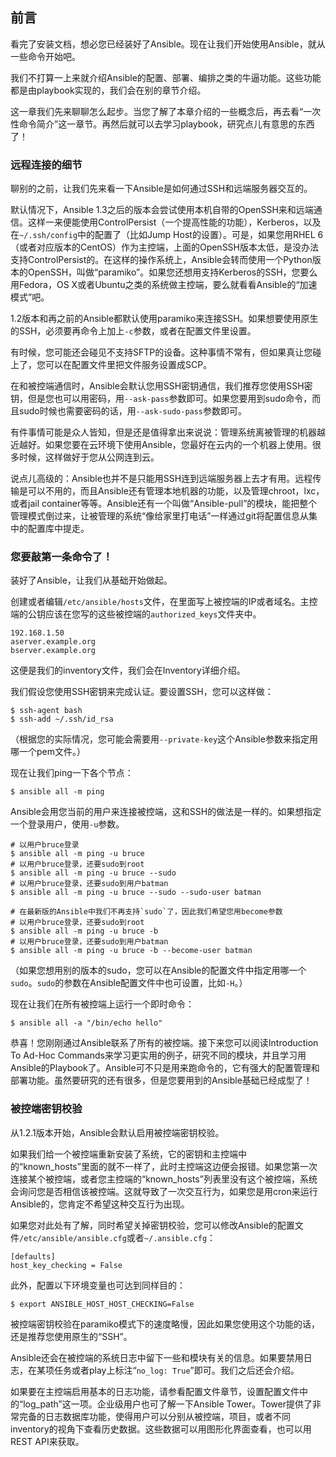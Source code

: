 ## 前言

看完了安装文档，想必您已经装好了Ansible。现在让我们开始使用Ansible，就从一些命令开始吧。

我们不打算一上来就介绍Ansible的配置、部署、编排之类的牛逼功能。这些功能都是由playbook实现的，我们会在别的章节介绍。

这一章我们先来聊聊怎么起步。当您了解了本章介绍的一些概念后，再去看“一次性命令简介”这一章节。再然后就可以去学习playbook，研究点儿有意思的东西了！

### 远程连接的细节

聊别的之前，让我们先来看一下Ansible是如何通过SSH和远端服务器交互的。

默认情况下，Ansible 1.3之后的版本会尝试使用本机自带的OpenSSH来和远端通信。这样一来便能使用ControlPersist（一个提高性能的功能），Kerberos，以及在```~/.ssh/config```中的配置了（比如Jump Host的设置）。可是，如果您用RHEL 6（或者对应版本的CentOS）作为主控端，上面的OpenSSH版本太低，是没办法支持ControlPersist的。在这样的操作系统上，Ansible会转而使用一个Python版本的OpenSSH，叫做“paramiko”。如果您还想用支持Kerberos的SSH，您要么用Fedora，OS X或者Ubuntu之类的系统做主控端，要么就看看Ansible的“加速模式”吧。

1.2版本和再之前的Ansible都默认使用paramiko来连接SSH。如果想要使用原生的SSH，必须要再命令上加上```-c```参数，或者在配置文件里设置。

有时候，您可能还会碰见不支持SFTP的设备。这种事情不常有，但如果真让您碰上了，您可以在配置文件里把文件服务设置成SCP。

在和被控端通信时，Ansible会默认您用SSH密钥通信，我们推荐您使用SSH密钥，但是您也可以用密码，用```--ask-pass```参数即可。如果您要用到sudo命令，而且sudo时候也需要密码的话，用```--ask-sudo-pass```参数即可。

有件事情可能是众人皆知，但是还是值得拿出来说说：管理系统离被管理的机器越近越好。如果您要在云环境下使用Ansible，您最好在云内的一个机器上使用。很多时候，这样做好于您从公网连到云。

说点儿高级的：Ansible也并不是只能用SSH连到远端服务器上去才有用。远程传输是可以不用的，而且Ansible还有管理本地机器的功能，以及管理chroot，lxc，或者jail container等等。Ansible还有一个叫做“Ansible-pull”的模块，能把整个管理模式倒过来，让被管理的系统“像给家里打电话”一样通过git将配置信息从集中的配置库中提走。

### 您要敲第一条命令了！

装好了Ansible，让我们从基础开始做起。

创建或者编辑```/etc/ansible/hosts```文件，在里面写上被控端的IP或者域名。主控端的公钥应该在您写的这些被控端的```authorized_keys```文件夹中。

```
192.168.1.50
aserver.example.org
bserver.example.org
```

这便是我们的inventory文件，我们会在Inventory详细介绍。

我们假设您使用SSH密钥来完成认证。要设置SSH，您可以这样做：

```
$ ssh-agent bash
$ ssh-add ~/.ssh/id_rsa
```

（根据您的实际情况，您可能会需要用```--private-key```这个Ansible参数来指定用哪一个pem文件。）

现在让我们ping一下各个节点：

```
$ ansible all -m ping
```

Ansible会用您当前的用户来连接被控端，这和SSH的做法是一样的。如果想指定一个登录用户，使用```-u```参数。

```
# 以用户bruce登录
$ ansible all -m ping -u bruce
# 以用户bruce登录，还要sudo到root
$ ansible all -m ping -u bruce --sudo
# 以用户bruce登录，还要sudo到用户batman
$ ansible all -m ping -u bruce --sudo --sudo-user batman

# 在最新版的Ansible中我们不再支持`sudo`了，因此我们希望您用become参数
# 以用户bruce登录，还要sudo到root
$ ansible all -m ping -u bruce -b
# 以用户bruce登录，还要sudo到用户batman
$ ansible all -m ping -u bruce -b --become-user batman
```

（如果您想用别的版本的sudo，您可以在Ansible的配置文件中指定用哪一个```sudo```。```sudo```的参数在Ansible配置文件中也可设置，比如```-H```。）

现在让我们在所有被控端上运行一个即时命令：

```
$ ansible all -a "/bin/echo hello"
```

恭喜！您刚刚通过Ansible联系了所有的被控端。接下来您可以阅读Introduction To Ad-Hoc Commands来学习更实用的例子，研究不同的模块，并且学习用Ansible的Playbook了。Ansible可不只是用来跑命令的，它有强大的配置管理和部署功能。虽然要研究的还有很多，但是您要用到的Ansible基础已经成型了！

### 被控端密钥校验

从1.2.1版本开始，Ansible会默认启用被控端密钥校验。

如果我们给一个被控端重新安装了系统，它的密钥和主控端中的“known_hosts”里面的就不一样了，此时主控端这边便会报错。如果您第一次连接某个被控端，或者您主控端的“known_hosts”列表里没有这个被控端，系统会询问您是否相信该被控端。这就导致了一次交互行为，如果您是用cron来运行Ansible的，您肯定不希望这种交互行为出现。

如果您对此处有了解，同时希望关掉密钥校验，您可以修改Ansible的配置文件```/etc/ansible/ansible.cfg```或者```~/.ansible.cfg```：

```
[defaults]
host_key_checking = False
```

此外，配置以下环境变量也可达到同样目的：

```
$ export ANSIBLE_HOST_HOST_CHECKING=False
```

被控端密钥校验在paramiko模式下的速度略慢，因此如果您使用这个功能的话，还是推荐您使用原生的“SSH”。

Ansible还会在被控端的系统日志中留下一些和模块有关的信息。如果要禁用日志，在某项任务或者play上标注“```no_log: True```”即可。我们之后还会介绍。

如果要在主控端启用基本的日志功能，请参看配置文件章节，设置配置文件中的“log_path”这一项。企业级用户也可了解一下Ansible Tower。Tower提供了非常完备的日志数据库功能，使得用户可以分别从被控端，项目，或者不同inventory的视角下查看历史数据。这些数据可以用图形化界面查看，也可以用REST API来获取。